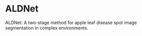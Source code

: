 # ALDNet
ALDNet: A two-stage method for apple leaf disease spot image segmentation in complex environments.
